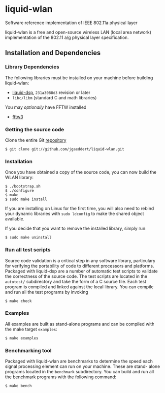 
liquid-wlan
===========
Software reference implementation of IEEE 802.11a physical layer

liquid-wlan is a free and open-source wireless LAN (local area network)
implementation of the 802.11 a/g physical layer specification.

Installation and Dependencies
-----------------------------

### Library Dependencies ###

The following libraries must be installed on your machine before
building liquid-wlan:

  * [liquid-dsp](http://github.com/jgaeddert/liquid-dsp), `231a3088d3`
    revision or later
  * `libc/libm` (standard C and math libraries)

You may _optionally_ have FFTW installed

  * [fftw3](http://www.fftw.org/)

### Getting the source code ###

Clone the entire Git [repository](http://github.com/jgaeddert/liquid-wlan)
        
    $ git clone git://github.com/jgaeddert/liquid-wlan.git

### Installation ###

Once you have obtained a copy of the source code, you can now build the
WLAN library:

    $ ./bootstrap.sh
    $ ./configure
    $ make
    $ sudo make install

If you are installing on Linux for the first time, you will also need
to rebind your dynamic libraries with `sudo ldconfig` to make the
shared object available.

If you decide that you want to remove the installed library, simply
run

    $ sudo make uninstall

### Run all test scripts ###

Source code validation is a critical step in any software library,
particulary for verifying the portability of code to different
processors and platforms. Packaged with liquid-dsp are a number of
automatic test scripts to validate the correctness of the source code.
The test scripts are located in the `autotest/` subdirectory and
take the form of a C source file. Each test program is compiled and
linked against the local library. You can compile and run all the test
programs by invoking

    $ make check

### Examples ###

All examples are built as stand-alone programs and can be compiled with
the make target `examples`:

    $ make examples

### Benchmarking tool ###

Packaged with liquid-wlan are benchmarks to determine the speed each
signal processing element can run on your machine. These are stand-
alone programs located in the `benchmark` subdirectory. You can build
and run all the benchmark programs with the following command:

    $ make bench


